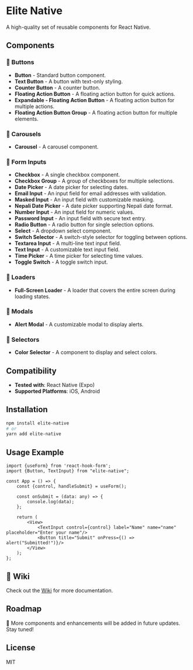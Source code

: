 # Elite Native

A high-quality set of reusable components for React Native.

## Components

### 📌 Buttons

- **Button** - Standard button component.
- **Text Button** - A button with text-only styling.
- **Counter Button** - A counter button.
- **Floating Action Button** - A floating action button for quick actions.
- **Expandable - Floating Action Button** - A floating action button for multiple actions.
- **Floating Action Button Group** - A floating action button for multiple elements.

### 📌 Carousels

- **Carousel** - A carousel component.

### 📌 Form Inputs

- **Checkbox** - A single checkbox component.
- **Checkbox Group** - A group of checkboxes for multiple selections.
- **Date Picker** - A date picker for selecting dates.
- **Email Input** - An input field for email addresses with validation.
- **Masked Input** - An input field with customizable masking.
- **Nepali Date Picker** - A date picker supporting Nepali date format.
- **Number Input** - An input field for numeric values.
- **Password Input** - An input field with secure text entry.
- **Radio Button** - A radio button for single selection options.
- **Select** - A dropdown select component.
- **Switch Selector** - A switch-style selector for toggling between options.
- **Textarea Input** - A multi-line text input field.
- **Text Input** - A customizable text input field.
- **Time Picker** - A time picker for selecting time values.
- **Toggle Switch** - A toggle switch input.

### 📌 Loaders

- **Full-Screen Loader** - A loader that covers the entire screen during loading states.

### 📌 Modals

- **Alert Modal** - A customizable modal to display alerts.

### 📌 Selectors

- **Color Selector** - A component to display and select colors.

## Compatibility

- **Tested with**: React Native (Expo)
- **Supported Platforms**: iOS, Android

## Installation

```sh
npm install elite-native
# or
yarn add elite-native
```

## Usage Example

```tsx
import {useForm} from 'react-hook-form';
import {Button, TextInput} from "elite-native";

const App = () => {
    const {control, handleSubmit} = useForm();

    const onSubmit = (data: any) => {
        console.log(data);
    };
    
    return (
        <View>
            <TextInput control={control} label="Name" name="name" placeholder="Enter your name"/>
            <Button title="Submit" onPress={() => alert("Submitted!")}/>
        </View>
    );
};
```

## 📖 Wiki

Check out the [Wiki](https://github.com/adhikari-bishal/elite-native/wiki) for more documentation.

## Roadmap

🚀 More components and enhancements will be added in future updates. Stay tuned!

## License

MIT


